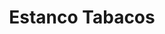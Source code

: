 ---
title: "Estanco Tabacos"
url: /hinojosa-del-duque/estanco-tabacos-avenida-corredera/
shop: tabaco
---